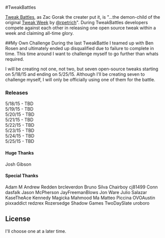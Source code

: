 #TweakBattles

[Tweak Battles](https://www.tweakbattles.com), as Zac Gorak the creater put it, is "...the demon-child of the original [Tweak Week](https://tweakweek.com/) by [@rpetrich](https://twitter.com/rpetrich)". During TweakBattles developers compete against each other in releasing one open source tweak within a week and claiming all-time glory.

##My Own Challenge
During the last TweakBattle I teamed up with Ben Rosen and ultimately ended up disqualified due to failure to complete in time. This time around I want to challenge myself to go further than whats required.

I will be creating not one, not two, but seven open-source tweaks starting on 5/18/15 and ending on 5/25/15. Although I'll be creating seven to challenge myself, I will only be officially using one of them for the battle.

### Releases
5/18/15 - TBD  
5/19/15 - TBD  
5/20/15 - TBD  
5/21/15 - TBD  
5/22/15 - TBD  
5/23/15 - TBD  
5/24/15 - TBD  
5/25/15 - TBD

#### Huge Thanks
Josh Gibson

#### Special Thanks
Adam M
Andrew Redden
brcleverdon
Bruno Silva
Chairboy
cj81499
Conn
dasfalk
Jason McPherson
JayFreemanBlows
Jon Ware
Julio Salazar
KaseTheAce
Kennedy
Magicka
Mahmood Ma
Matteo Piccina
OVOAustin
pixxaddict
redzrex
Rozersedge
Shadow Games
TwoDaySlate
uroboro

License
----
I'll choose one at a later time.

